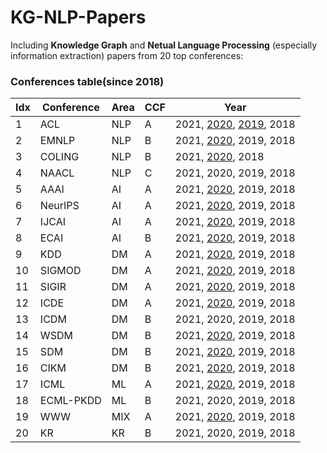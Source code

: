 # KG-NLP-Papers
Including **Knowledge Graph** and **Netual Language Processing** (especially information extraction) papers from 20 top conferences:

### Conferences table(since 2018)
|Idx|Conference|Area|CCF|Year|
|-|-|-|-|-|
|1|ACL|NLP|A|2021, [2020](ACL/2020/ACL_2020.md), [2019](ACL/2019/ACL_2019.md), 2018|
|2|EMNLP|NLP|B|2021, [2020](EMNLP/2020/EMNLP_2020.md), 2019, 2018|
|3|COLING|NLP|B|2021, [2020](COLING/2020/COLING_2020.md), 2018|
|4|NAACL|NLP|C|2021, 2020, 2019, 2018|
|5|AAAI|AI|A|2021, [2020](AAAI/2020/AAAI_2020.md), 2019, 2018|
|6|NeurIPS|AI|A|2021, [2020](NeurIPS/2020/NeurIPS_2020.md), 2019, 2018|
|7|IJCAI|AI|A|2021, [2020](IJCAI/2020/IJCAI_2020.md), 2019, 2018|
|8|ECAI|AI|B|2021, [2020](ECAI/2020/ECAI_2020.md), 2019, 2018|
|9|KDD|DM|A|2021, [2020](KDD/KDD_2020.md), 2019, 2018|
|10|SIGMOD|DM|A|2021, [2020](SIGMOD/SIGMOD_2020.md), 2019, 2018|
|11|SIGIR|DM|A|2021, [2020](SIGIR/2020/SIGIR_2020.md), 2019, 2018|
|12|ICDE|DM|A|2021, [2020](ICDE/2020/ICDE_2020.md), 2019, 2018|
|13|ICDM|DM|B|2021, 2020, 2019, 2018|
|14|WSDM|DM|B|2021, [2020](WSDM/2020/WSDM_2020.md), 2019, 2018|
|15|SDM|DM|B|2021, [2020](SDM/2020/SDM_2020.md), 2019, 2018|
|16|CIKM|DM|B|2021, [2020](CIKM/2020/CIKM_2020.md), 2019, 2018|
|17|ICML|ML|A|2021, [2020](ICML/2020/ICML_2020.md), 2019, 2018|
|18|ECML-PKDD|ML|B|2021, 2020, 2019, 2018|
|19|WWW|MIX|A|2021, [2020](WWW/2020/WWW_2020.md), 2019, 2018|
|20|KR|KR|B|2021, 2020, 2019, 2018|
